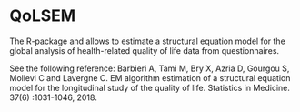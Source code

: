 # QoLSEM

The R-package and allows to estimate a structural equation model for the global analysis of health-related quality of life data from questionnaires.

See the following reference:
Barbieri A, Tami M, Bry X, Azria D, Gourgou S, Mollevi C and Lavergne C. EM algorithm estimation of a structural equation model for the longitudinal study of the quality of life. Statistics in Medicine. 37(6) :1031-1046, 2018. 
